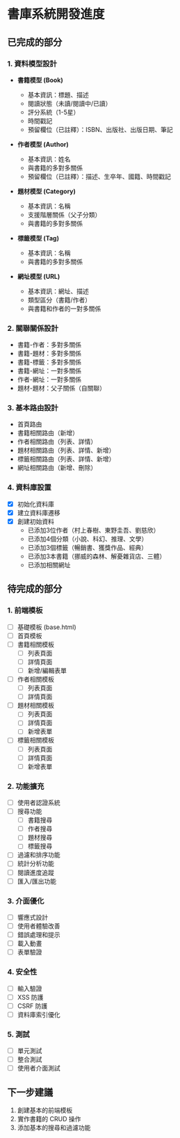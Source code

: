 # 書庫系統開發進度

## 已完成的部分

### 1. 資料模型設計
- **書籍模型 (Book)**
  - 基本資訊：標題、描述
  - 閱讀狀態（未讀/閱讀中/已讀）
  - 評分系統（1-5星）
  - 時間戳記
  - 預留欄位（已註釋）：ISBN、出版社、出版日期、筆記

- **作者模型 (Author)**
  - 基本資訊：姓名
  - 與書籍的多對多關係
  - 預留欄位（已註釋）：描述、生卒年、國籍、時間戳記

- **題材模型 (Category)**
  - 基本資訊：名稱
  - 支援階層關係（父子分類）
  - 與書籍的多對多關係

- **標籤模型 (Tag)**
  - 基本資訊：名稱
  - 與書籍的多對多關係

- **網址模型 (URL)**
  - 基本資訊：網址、描述
  - 類型區分（書籍/作者）
  - 與書籍和作者的一對多關係

### 2. 關聯關係設計
- 書籍-作者：多對多關係
- 書籍-題材：多對多關係
- 書籍-標籤：多對多關係
- 書籍-網址：一對多關係
- 作者-網址：一對多關係
- 題材-題材：父子關係（自關聯）

### 3. 基本路由設計
- 首頁路由
- 書籍相關路由（新增）
- 作者相關路由（列表、詳情）
- 題材相關路由（列表、詳情、新增）
- 標籤相關路由（列表、詳情、新增）
- 網址相關路由（新增、刪除）

### 4. 資料庫設置
- [x] 初始化資料庫
- [x] 建立資料庫遷移
- [x] 創建初始資料
  - 已添加3位作者（村上春樹、東野圭吾、劉慈欣）
  - 已添加4個分類（小說、科幻、推理、文學）
  - 已添加3個標籤（暢銷書、獲獎作品、經典）
  - 已添加3本書籍（挪威的森林、解憂雜貨店、三體）
  - 已添加相關網址

## 待完成的部分

### 1. 前端模板
- [ ] 基礎模板 (base.html)
- [ ] 首頁模板
- [ ] 書籍相關模板
  - [ ] 列表頁面
  - [ ] 詳情頁面
  - [ ] 新增/編輯表單
- [ ] 作者相關模板
  - [ ] 列表頁面
  - [ ] 詳情頁面
- [ ] 題材相關模板
  - [ ] 列表頁面
  - [ ] 詳情頁面
  - [ ] 新增表單
- [ ] 標籤相關模板
  - [ ] 列表頁面
  - [ ] 詳情頁面
  - [ ] 新增表單

### 2. 功能擴充
- [ ] 使用者認證系統
- [ ] 搜尋功能
  - [ ] 書籍搜尋
  - [ ] 作者搜尋
  - [ ] 題材搜尋
  - [ ] 標籤搜尋
- [ ] 過濾和排序功能
- [ ] 統計分析功能
- [ ] 閱讀進度追蹤
- [ ] 匯入/匯出功能

### 3. 介面優化
- [ ] 響應式設計
- [ ] 使用者體驗改善
- [ ] 錯誤處理和提示
- [ ] 載入動畫
- [ ] 表單驗證

### 4. 安全性
- [ ] 輸入驗證
- [ ] XSS 防護
- [ ] CSRF 防護
- [ ] 資料庫索引優化

### 5. 測試
- [ ] 單元測試
- [ ] 整合測試
- [ ] 使用者介面測試

## 下一步建議
1. 創建基本的前端模板
2. 實作書籍的 CRUD 操作
3. 添加基本的搜尋和過濾功能 